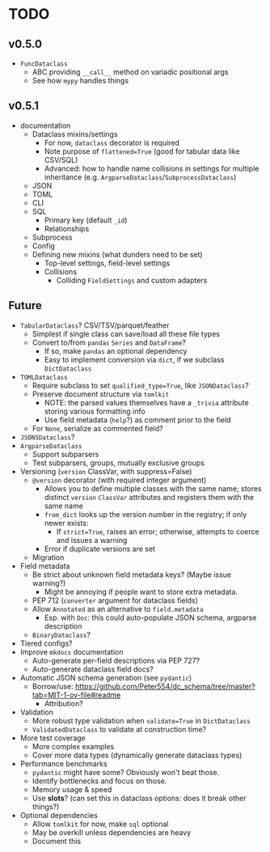 <!-- markdownlint-disable MD034 -->

# TODO

## v0.5.0

- `FuncDataclass`
  - ABC providing `__call__` method on variadic positional args
  - See how `mypy` handles things

## v0.5.1

- documentation
  - Dataclass mixins/settings
    - For now, `dataclass` decorator is required
    - Note purpose of `flattened=True` (good for tabular data like CSV/SQL)
    - Advanced: how to handle name collisions in settings for multiple inheritance (e.g. `ArgparseDataclass`/`SubprocessDataclass`)
  - JSON
  - TOML
  - CLI
  - SQL
    - Primary key (default `_id`)
    - Relationships
  - Subprocess
  - Config
  - Defining new mixins (what dunders need to be set)
    - Top-level settings, field-level settings
    - Collisions
      - Colliding `FieldSettings` and custom adapters

## Future

- `TabularDataclass`? CSV/TSV/parquet/feather
  - Simplest if single class can save/load all these file types
  - Convert to/from `pandas` `Series` and `DataFrame`?
    - If so, make `pandas` an optional dependency
    - Easy to implement conversion via `dict`, if we subclass `DictDataclass`
- `TOMLDataclass`
  - Require subclass to set `qualified_type=True`, like `JSONDataclass`?
  - Preserve document structure via `tomlkit`
    - NOTE: the parsed values themselves have a `_trivia` attribute storing various formatting info
    - Use field metadata (`help`?) as comment prior to the field
  - For `None`, serialize as commented field?
- `JSON5Dataclass`?
- `ArgparseDataclass`
  - Support subparsers
  - Test subparsers, groups, mutually exclusive groups
- Versioning (`version` ClassVar, with suppress=False)
  - `@version` decorator (with required integer argument)
    - Allows you to define multiple classes with the same name; stores distinct `version` `ClassVar` attributes and registers them with the same name
    - `from_dict` looks up the version number in the registry; if only newer exists:
      - If `strict=True`, raises an error; otherwise, attempts to coerce and issues a warning
    - Error if duplicate versions are set
  - Migration
- Field metadata
  - Be strict about unknown field metadata keys? (Maybe issue warning?)
    - Might be annoying if people want to store extra metadata.
  - PEP 712 (`converter` argument for dataclass fields)
  - Allow `Annotated` as an alternative to `field.metadata`
    - Esp. with `Doc`: this could auto-populate JSON schema, argparse description
  - `BinaryDataclass`?
- Tiered configs?
- Improve `mkdocs` documentation
  - Auto-generate per-field descriptions via PEP 727?
  - Auto-generate dataclass field docs?
- Automatic JSON schema generation (see `pydantic`)
  - Borrow/use: https://github.com/Peter554/dc_schema/tree/master?tab=MIT-1-ov-file#readme
    - Attribution?
- Validation
  - More robust type validation when `validate=True` in `DictDataclass`
  - `ValidatedDataclass` to validate at construction time?
- More test coverage
  - More complex examples
  - Cover more data types (dynamically generate dataclass types)
- Performance benchmarks
  - `pydantic` might have some? Obviously won't beat those.
  - Identify bottlenecks and focus on those.
  - Memory usage & speed
  - Use __slots__? (can set this in dataclass options: does it break other things?)
- Optional dependencies
  - Allow `tomlkit` for now, make `sql` optional
  - May be overkill unless dependencies are heavy
  - Document this
